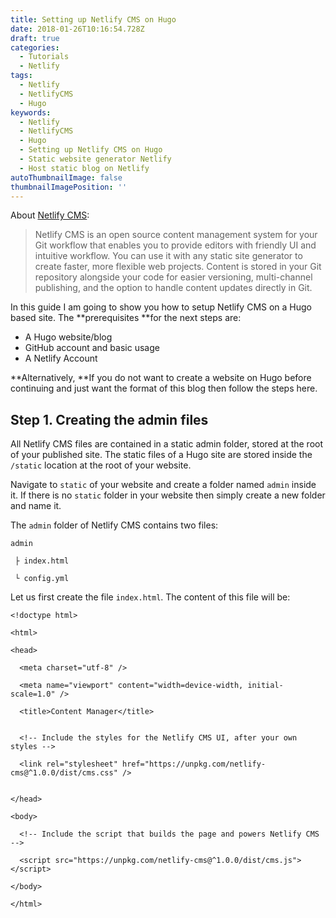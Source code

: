 ```yaml
---
title: Setting up Netlify CMS on Hugo
date: 2018-01-26T10:16:54.728Z
draft: true
categories:
  - Tutorials
  - Netlify
tags:
  - Netlify
  - NetlifyCMS
  - Hugo
keywords:
  - Netlify
  - NetlifyCMS
  - Hugo
  - Setting up Netlify CMS on Hugo
  - Static website generator Netlify
  - Host static blog on Netlify
autoThumbnailImage: false
thumbnailImagePosition: ''
---
```

About [Netlify CMS](https://www.netlifycms.org/):

> Netlify CMS is an open source content management system for your Git workflow that enables you to provide editors with friendly UI and intuitive workflow. You can use it with any static site generator to create faster, more flexible web projects. Content is stored in your Git repository alongside your code for easier versioning, multi-channel publishing, and the option to handle content updates directly in Git.

In this guide I am going to show you how to setup Netlify CMS on a Hugo based site. The **prerequisites **for the next steps are:

* A Hugo website/blog
* GitHub account and basic usage
* A Netlify Account

**Alternatively, **If you do not want to create a website on Hugo before continuing and just want the format of this blog then follow the steps here.

## Step 1. Creating the admin files

All Netlify CMS files are contained in a static admin folder, stored at the root of your published site. The static files of a Hugo site are stored inside the `/static` location at the root of your website. 

Navigate to `static` of your website and create a folder named `admin` inside it. If there is no `static` folder in your website then simply create a new folder and name it. 

The `admin` folder of Netlify CMS contains two files: 

`admin`

` ├ index.html`

` └ config.yml`

Let us first create the file `index.html`. The content of this file will be:

```
<!doctype html>
```

```
<html>
```

```
<head>
```

```
  <meta charset="utf-8" />
```

```
  <meta name="viewport" content="width=device-width, initial-scale=1.0" />
```

```
  <title>Content Manager</title>
```

```

```

```
  <!-- Include the styles for the Netlify CMS UI, after your own styles -->
```

```
  <link rel="stylesheet" href="https://unpkg.com/netlify-cms@^1.0.0/dist/cms.css" />
```

```

```

```
</head>
```

```
<body>
```

```
  <!-- Include the script that builds the page and powers Netlify CMS -->
```

```
  <script src="https://unpkg.com/netlify-cms@^1.0.0/dist/cms.js"></script>
```

```
</body>
```

```
</html>
```

```

```
